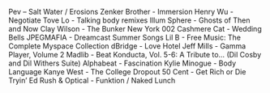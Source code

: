 Pev – Salt Water / Erosions
Zenker Brother - Immersion
Henry Wu - Negotiate
Tove Lo - Talking body remixes
Illum Sphere - Ghosts of Then and Now
Clay Wilson - The Bunker New York 002
Cashmere Cat - Wedding Bells
JPEGMAFIA - Dreamcast Summer Songs
Lil B - Free Music: The Complete Myspace Collection
dBridge - Love Hotel
Jeff Mills - Gamma Player, Volume 2
Madlib - Beat Konducta, Vol. 5-6: A Tribute to… (Dil Cosby and Dil Withers Suite)
Alphabeat - Fascination
Kylie Minogue - Body Language
Kanye West - The College Dropout
50 Cent - Get Rich or Die Tryin’
Ed Rush & Optical - Funktion / Naked Lunch
